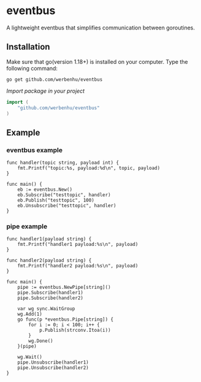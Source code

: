 # eventbus
A lightweight eventbus that simplifies communication between goroutines.


## Installation

Make sure that go(version 1.18+) is installed on your computer. 
Type the following command:

`go get github.com/werbenhu/eventbus`

*Import package in your project*
```go
import (
	"github.com/werbenhu/eventbus"
)
```

## Example

### eventbus example
```
func handler(topic string, payload int) {
	fmt.Printf("topic:%s, payload:%d\n", topic, payload)
}

func main() {
	eb := eventbus.New()
	eb.Subscribe("testtopic", handler)
	eb.Publish("testtopic", 100)
	eb.Unsubscribe("testtopic", handler)
}
```

### pipe example
```
func handler1(payload string) {
	fmt.Printf("handler1 payload:%s\n", payload)
}

func handler2(payload string) {
	fmt.Printf("handler2 payload:%s\n", payload)
}

func main() {
	pipe := eventbus.NewPipe[string]()
	pipe.Subscribe(handler1)
	pipe.Subscribe(handler2)

	var wg sync.WaitGroup
	wg.Add(1)
	go func(p *eventbus.Pipe[string]) {
		for i := 0; i < 100; i++ {
			p.Publish(strconv.Itoa(i))
		}
		wg.Done()
	}(pipe)

	wg.Wait()
	pipe.Unsubscribe(handler1)
	pipe.Unsubscribe(handler2)
}
```